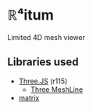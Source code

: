 # ℝ⁴itum
Limited 4D mesh viewer

## Libraries used
* [Three.JS](https://threejs.org/) (r115)
	* [Three MeshLine](https://github.com/axion014/threejs-meshline)
* [matrix](https://github.com/raghavgujjar/matrix)